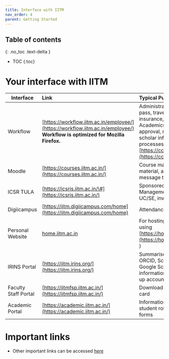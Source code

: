```yaml
---
title: Interface with IITM
nav_order: 4
parent: Getting Started
---
```

## Table of contents
{: .no_toc .text-delta } 
* TOC
{:toc}


# Your interface with IITM

| Interface | Link | Typical Purposes |
| ----- | :---- | :---- |
| Workflow | [https://workflow.iitm.ac.in/employee/](https://workflow.iitm.ac.in/employee/) **Workflow is optimized for Mozilla Firefox.**   | Administration: Leaves, housing, vehicle pass, travel, CPDA, reimbursement, insurance, purchase, dependent details Academics: Grade upload, course approval, new course proposal, research scholar info For all workflow related processes \- [https://cc.iitm.ac.in/workflow/about.html](https://cc.iitm.ac.in/workflow/about.html) |
| Moodle | [https://courses.iitm.ac.in/](https://courses.iitm.ac.in/) | Course management- share course material, assignment submissions, bulk message to students of the course |
| ICSR TULA | [https://icsris.iitm.ac.in/\#](https://icsris.iitm.ac.in/) | Sponsored & Consultancy Projects Management: project staff appointments, UC/SE, invoice, imprest account |
| Digiicampus | [https://iitm.digiicampus.com/home](https://iitm.digiicampus.com/home) | Attendance |
| Personal Website | [home.iitm.ac.in](http://home.iitm.ac.in)  | For hosting personal website. (Set up using [https://home.iitm.ac.in/home/index.html](https://home.iitm.ac.in/home/index.html) ) |
| IRINS Portal | [https://iitm.irins.org/](https://iitm.irins.org/) | Summarises scholarly activities from ORCID, Scopus, Web of Science, and Google Scholar. Login to edit/ update information.  Contact librarian: 4951 to set up account |
| Faculty Staff Portal | [https://iitmfsp.iitm.ac.in/](https://iitmfsp.iitm.ac.in/)  | Download payslips, Form 16, insurance card |
| Academic Portal | [https://academic.iitm.ac.in/](https://academic.iitm.ac.in/) | Information on curriculum, courses, student roll list, academic circulars and forms |


# Important links
* Other important links can be accessed [here](https://cc.iitm.ac.in/links/)